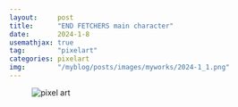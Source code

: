 ```yaml
---
layout:     post
title:      "END FETCHERS main character"
date:       2024-1-8
usemathjax: true
tag:        "pixelart"
categories: pixelart
img:        "/myblog/posts/images/myworks/2024-1_1.png"
---
```


<figure>
    <img class="art" src="{{ site.image_location }}/myworks/2024-1_0.png" alt="pixel art"/>
</figure>